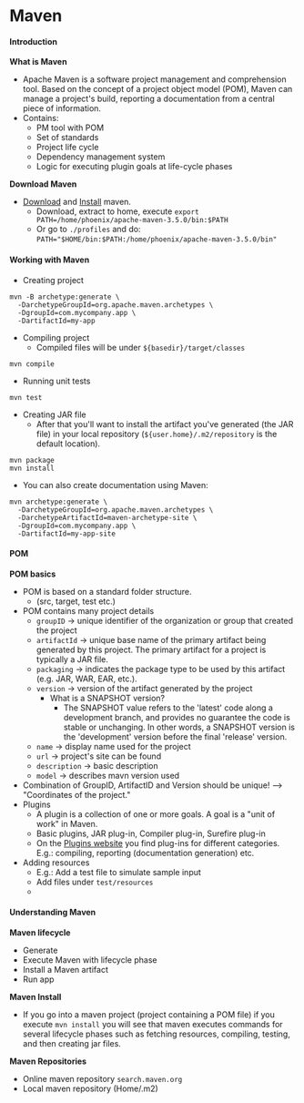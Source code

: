 # Maven

#### Introduction
**What is Maven**
- Apache Maven is a software project management and comprehension tool. Based on the concept of a project object model (POM), Maven can manage a project's build, reporting a documentation from a central piece of information.
- Contains:
  - PM tool with POM
  - Set of standards
  - Project life cycle
  - Dependency management system
  - Logic for executing plugin goals at life-cycle phases

**Download Maven**
- [Download](https://maven.apache.org/download.cgi) and [Install](https://maven.apache.org/install.html) maven.
  - Download, extract to home, execute `export PATH=/home/phoenix/apache-maven-3.5.0/bin:$PATH`
  - Or go to `./profiles` and do: `PATH="$HOME/bin:$PATH:/home/phoenix/apache-maven-3.5.0/bin"`


#### Working with Maven
- Creating project
```shell
mvn -B archetype:generate \
  -DarchetypeGroupId=org.apache.maven.archetypes \
  -DgroupId=com.mycompany.app \
  -DartifactId=my-app
```
- Compiling project
  - Compiled files will be under `${basedir}/target/classes`
```
mvn compile
```
- Running unit tests
```
mvn test
```
- Creating JAR file
  - After that you'll want to install the artifact you've generated (the JAR file) in your local repository (`${user.home}/.m2/repository` is the default location).
```
mvn package
mvn install
```
- You can also create documentation using Maven:
```
mvn archetype:generate \
  -DarchetypeGroupId=org.apache.maven.archetypes \
  -DarchetypeArtifactId=maven-archetype-site \
  -DgroupId=com.mycompany.app \
  -DartifactId=my-app-site
```

#### POM
**POM basics**
- POM is based on a standard folder structure.
  - (src, target, test etc.)
- POM contains many project details
  - `groupID` ->  unique identifier of the organization or group that created the project
  - `artifactId` -> unique base name of the primary artifact being generated by this project. The primary artifact for a project is typically a JAR file.
  - `packaging` -> indicates the package type to be used by this artifact (e.g. JAR, WAR, EAR, etc.).
  - `version` -> version of the artifact generated by the project
    - What is a SNAPSHOT version?
      - The SNAPSHOT value refers to the 'latest' code along a development branch, and provides no guarantee the code is stable or unchanging. In other words, a SNAPSHOT version is the 'development' version before the final 'release' version.
  - `name` -> display name used for the project
  - `url` -> project's site can be found
  - `description` -> basic description
  - `model` -> describes mavn version used
- Combination of GroupID, ArtifactID and Version should be unique! --> "Coordinates of the project."
- Plugins
  - A plugin is a collection of one or more goals. A goal is a "unit of work" in Maven.
  - Basic plugins, JAR plug-in, Compiler plug-in, Surefire plug-in
  - On the [Plugins website](https://maven.apache.org/plugins/) you find plug-ins for different categories. E.g.: compiling, reporting (documentation generation) etc.
- Adding resources
  - E.g.: Add a test file to simulate sample input
  - Add files under `test/resources`
  -

#### Understanding Maven
**Maven lifecycle**
- Generate
- Execute Maven with lifecycle phase
- Install a Maven artifact
- Run app

**Maven Install**
- If you go into a maven project (project containing a POM file) if you execute `mvn install` you will see that maven executes commands for several lifecycle phases such as fetching resources, compiling, testing, and then creating jar files.

**Maven Repositories**
- Online maven repository `search.maven.org`
- Local maven repository (Home/.m2)
